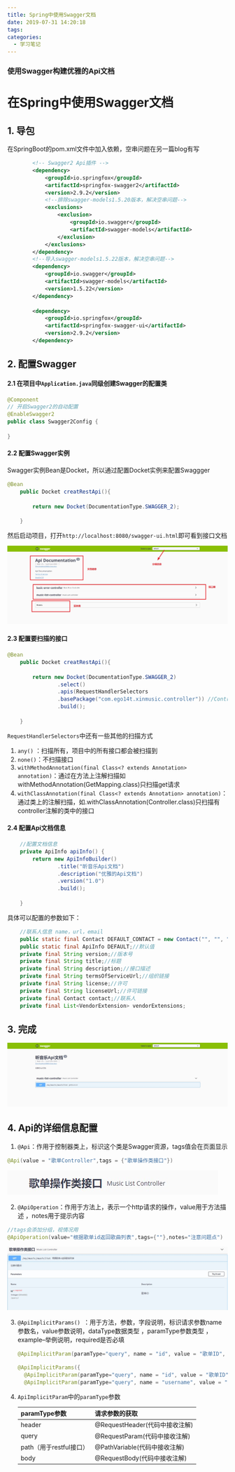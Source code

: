 ```yaml
---
title: Spring中使用Swagger文档
date: 2019-07-31 14:20:18
tags: 
categories:
  - 学习笔记
---
```




### 使用Swagger构建优雅的Api文档

<!--more-->

# 在Spring中使用Swagger文档

## 1. 导包

在SpringBoot的pom.xml文件中加入依赖，空串问题在另一篇blog有写

```xml
		<!-- Swagger2 Api插件 -->
        <dependency>
            <groupId>io.springfox</groupId>
            <artifactId>springfox-swagger2</artifactId>
            <version>2.9.2</version>
            <!--排除swagger-models1.5.20版本，解决空串问题-->
            <exclusions>
                <exclusion>
                    <groupId>io.swagger</groupId>
                    <artifactId>swagger-models</artifactId>
                </exclusion>
            </exclusions>
        </dependency>
        <!--导入swagger-models1.5.22版本，解决空串问题-->
        <dependency>
            <groupId>io.swagger</groupId>
            <artifactId>swagger-models</artifactId>
            <version>1.5.22</version>
        </dependency>

        <dependency>
            <groupId>io.springfox</groupId>
            <artifactId>springfox-swagger-ui</artifactId>
            <version>2.9.2</version>
        </dependency>
```

## 2. 配置Swagger

#### 2.1 在项目中`Application.java`同级创建Swagger的配置类

```java
@Component
// 开启Swagger2的自动配置
@EnableSwagger2
public class Swagger2Config {
    
}
```

#### 2.2 配置Swagger实例

Swagger实例Bean是Docket，所以通过配置Docket实例来配置Swaggger

```java
@Bean
    public Docket creatRestApi(){
        
        return new Docket(DocumentationType.SWAGGER_2);
        
    }
```

然后启动项目，打开`http://localhost:8080/swagger-ui.html`即可看到接口文档

![Swagger文档页面](../images/swagger页面.jpg)

#### 2.3 配置要扫描的接口

```java
@Bean
    public Docket creatRestApi(){

        return new Docket(DocumentationType.SWAGGER_2)
                .select()
                .apis(RequestHandlerSelectors
                .basePackage("com.ego14t.xinmusic.controller")) //Controller所在的包
                .build();

    }
```

`RequestHandlerSelectors`中还有一些其他的扫描方式

1. `any()` ：扫描所有，项目中的所有接口都会被扫描到
2. `none()`：不扫描接口
3. `withMethodAnnotation(final Class<? extends Annotation> annotation)`：通过在方法上注解扫描如withMethodAnnotation(GetMapping.class)只扫描get请求
4. `withClassAnnotation(final Class<? extends Annotation> annotation)`：通过类上的注解扫描，如.withClassAnnotation(Controller.class)只扫描有controller注解的类中的接口

#### 2.4 配置Api文档信息

```java
	//配置文档信息
    private ApiInfo apiInfo() {
        return new ApiInfoBuilder()
                .title("昕音乐Api文档")
                .description("优雅的Api文档")
                .version("1.0")
                .build();

    }
```

具体可以配置的参数如下：

```java
 	//联系人信息 name，url，email
	public static final Contact DEFAULT_CONTACT = new Contact("", "", "");
    public static final ApiInfo DEFAULT;//默认值
    private final String version;//版本号
    private final String title;//标题
    private final String description;//接口描述
    private final String termsOfServiceUrl;//组织链接
    private final String license;//许可
    private final String licenseUrl;//许可链接
    private final Contact contact;//联系人
    private final List<VendorExtension> vendorExtensions;
```

## 3. 完成

![swagger](../images\Snipaste_2019-07-30_09-36-02.jpg)

## 4. Api的详细信息配置

1. `@Api`：作用于控制器类上，标识这个类是Swagger资源，tags值会在页面显示

```java
@Api(value = "歌单Controller",tags = {"歌单操作类接口"})
```

![](../images/Snipaste_2019-07-30_09-44-35.jpg)

2.  `@ApiOperation`：作用于方法上，表示一个http请求的操作，value用于方法描述 ，notes用于提示内容

   ```java
   //tags会添加分组，视情况用
   @ApiOperation(value="根据歌单id返回歌曲列表",tags={""},notes="注意问题点")
   ```

   ![](../images/Snipaste_2019-07-30_09-55-36.jpg)

3. `@ApiImplicitParams() `：用于方法，参数，字段说明，标识请求参数name参数名，value参数说明，dataType数据类型 ，paramType参数类型 ，example–举例说明，required是否必填

   ```java
   @ApiImplicitParam(paramType="query", name = "id", value = "歌单ID", required = true, dataType = "int")
   ```

   ```java
   @ApiImplicitParams({
     @ApiImplicitParam(paramType="query", name = "id", value = "歌单ID", required = true, dataType = "int"),
     @ApiImplicitParam(paramType="query", name = "username", value = "用户名", required = true, dataType = "String")})
   ```
4. `ApiImplicitParam`中的`paramType`参数

   | paramType参数           | 请求参数的获取                 |
   | ----------------------- | ------------------------------|
   | header                  | @RequestHeader(代码中接收注解) |
   | query                   | @RequestParam(代码中接收注解)  |
   | path（用于restful接口）  | @PathVariable(代码中接收注解)  |
   | body                    | @RequestBody(代码中接收注解)   |
   
   